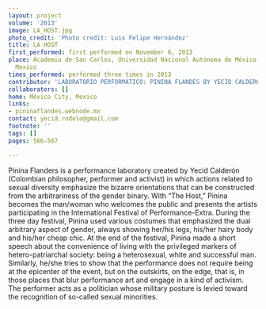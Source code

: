```yaml
---
layout: project
volume: '2013'
image: LA_HOST.jpg
photo_credit: 'Photo credit: Luis Felipe Hernández'
title: LA HOST
first_performed: first performed on November 6, 2013
place: Academia de San Carlos, Universidad Nacional Autónoma de México, México City,
  Mexico
times_performed: performed three times in 2013
contributor: 'LABORATORIO PERFORMÁTICO: PININA FLANDES BY YECID CALDERÓN RODELO'
collaborators: []
home: México City, Mexico
links:
- pininaflandes.webnode.mx
contact: yecid.rodelo@gmail.com
footnote: ''
tags: []
pages: 566-567

---
```


Pinina Flanders is a performance laboratory created by Yecid Calderón (Colombian philosopher, performer and activist) in which actions related to sexual diversity emphasize the bizarre orientations that can be constructed from the arbitrariness of the gender binary. With “The Host,” Pinina becomes the man/woman who welcomes the public and presents the artists participating in the International Festival of Performance-Extra. During the three day festival, Pinina used various costumes that emphasized the dual arbitrary aspect of gender, always showing her/his legs, his/her hairy body and his/her cheap chic. At the end of the festival, Pinina made a short speech about the convenience of living with the privileged markers of hetero-patriarchal society: being a heterosexual, white and successful man. Similarly, he/she tries to show that the performance does not require being at the epicenter of the event, but on the outskirts, on the edge, that is, in those places that blur performance art and engage in a kind of activism. The performer acts as a politician whose military posture is levied toward the recognition of so-called sexual minorities.
